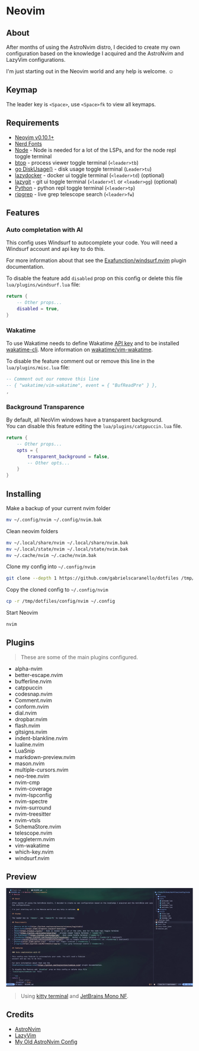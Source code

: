 # Neovim

## About

After months of using the AstroNvim distro, I decided to create my own configuration based on the knowledge I acquired and the AstroNvim and LazyVim configurations.

I'm just starting out in the Neovim world and any help is welcome. ☺️

## Keymap

The leader key is `<Space>`, use `<Space>fk` to view all keymaps.

## Requirements

- [Neovim v0.10.1+](https://github.com/neovim/neovim/releases/tag/stable)
- [Nerd Fonts](https://www.nerdfonts.com/font-downloads)
- [Node](https://nodejs.org/en/) - Node is needed for a lot of the LSPs, and for the node repl toggle terminal
- [btop](https://github.com/aristocratos/btop) - process viewer toggle terminal (`<leader>tb`)
- [go DiskUsage()](https://github.com/dundee/gdu) - disk usage toggle terminal (`Leader>tu`)
- [lazydocker](https://github.com/jesseduffield/lazydocker) - docker ui toggle terminal (`<leader>td`) (optional)
- [lazygit](https://github.com/jesseduffield/lazygit) - git ui toggle terminal (`<leader>tl` or `<leader>gg`) (optional)
- [Python](https://www.python.org/) - python repl toggle terminal (`<leader>tp`)
- [ripgrep](https://github.com/BurntSushi/ripgrep) - live grep telescope search (`<leader>fw`)

## Features

### Auto completation with AI

This config uses Windsurf to autocomplete your code. You will need a Windsurf
account and api key to do this.

For more information about that see the
[Exafunction/windsurf.nvim](https://github.com/Exafunction/windsurf.nvim) plugin documentation.

To disable the feature add `disabled` prop on this config or delete this file
`lua/plugins/windsurf.lua` file:

```lua
return {
    -- Other props...
    disabled = true,
}
```

### Wakatime

To use Wakatime needs to define Wakatime
[API key](https://wakatime.com/settings#apikey)
and to be installed [wakatime-cli](https://github.com/wakatime/wakatime-cli).
More information on [wakatime/vim-wakatime](https://github.com/wakatime/vim-wakatime).

To disable the feature comment out or remove this line in the
`lua/plugins/misc.lua` file:

```lua
-- Comment out our remove this line
-- { "wakatime/vim-wakatime", event = { "BufReadPre" } },
,
```

### Background Transparence

By default, all NeoVim windows have a transparent background.  
You can disable this feature editing the `lua/plugins/catppuccin.lua` file.

```lua
return {
    -- Other props...
    opts = {
        transparent_background = false,
        -- Other opts...
    }
}
```

## Installing

Make a backup of your current nvim folder

```bash
mv ~/.config/nvim ~/.config/nvim.bak
```

Clean neovim folders

```bash
mv ~/.local/share/nvim ~/.local/share/nvim.bak
mv ~/.local/state/nvim ~/.local/state/nvim.bak
mv ~/.cache/nvim ~/.cache/nvim.bak
```

Clone my config into `~/.config/nvim`

```bash
git clone --depth 1 https://github.com/gabrielscaranello/dotfiles /tmp/dotfiles
```

Copy the cloned config to `~/.config/nvim`

```bash
cp -r /tmp/dotfiles/config/nvim ~/.config
```

Start Neovim

```bash
nvim
```

## Plugins

> These are some of the main plugins configured.

- alpha-nvim
- better-escape.nvim
- bufferline.nvim
- catppuccin
- codesnap.nvim
- Comment.nvim
- conform.nvim
- dial.nvim
- dropbar.nvim
- flash.nvim
- gitsigns.nvim
- indent-blankline.nvim
- lualine.nvim
- LuaSnip
- markdown-preview.nvim
- mason.nvim
- multiple-cursors.nvim
- neo-tree.nvim
- nvim-cmp
- nvim-coverage
- nvim-lspconfig
- nvim-spectre
- nvim-surround
- nvim-treesitter
- nvim-vtsls
- SchemaStore.nvim
- telescope.nvim
- toggleterm.nvim
- vim-wakatime
- which-key.nvim
- windsurf.nvim

## Preview

![Preview](/assets/nvim-preview.webp)

> Using [kitty terminal](https://sw.kovidgoyal.net/kitty/) and [JetBrains Mono NF](https://github.com/ryanoasis/nerd-fonts/tree/master/patched-fonts/JetBrainsMono/Ligatures).

## Credits

- [AstroNvim](https://github.com/AstroNvim/AstroNvim)
- [LazyVim](https://github.com/LazyVim/LazyVim)
- [My Old AstroNvim Config](/config/nvim-astronvim)
